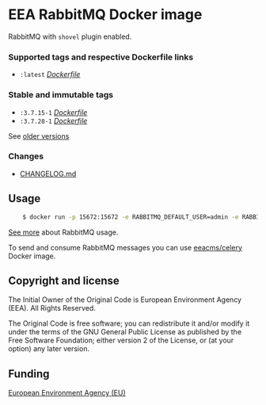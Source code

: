 # EEA RabbitMQ Docker image

RabbitMQ with `shovel` plugin enabled.


### Supported tags and respective Dockerfile links

  - `:latest` [*Dockerfile*](https://github.com/eea/eea.docker.rabbitmq/blob/master/Dockerfile)


### Stable and immutable tags

  - `:3.7.15-1` [*Dockerfile*](https://github.com/eea/eea.docker.rabbitmq/tree/3.7.15-1/Dockerfile)
  - `:3.7.28-1` [*Dockerfile*](https://github.com/eea/eea.docker.rabbitmq/tree/3.7.28-1/Dockerfile)

See [older versions](https://github.com/eea/eea.docker.rabbitmq/releases)


### Changes

 - [CHANGELOG.md](https://github.com/eea/eea.docker.rabbitmq/blob/master/CHANGELOG.md)


## Usage

```bash
    $ docker run -p 15672:15672 -e RABBITMQ_DEFAULT_USER=admin -e RABBITMQ_DEFAULT_PASS=secret eeacms/rabbitmq
```

[See more](https://hub.docker.com/_/rabbitmq) about RabbitMQ usage.

To send and consume RabbitMQ messages you can use [eeacms/celery](https://hub.docker.com/r/eeacms/celery) Docker image.


## Copyright and license

The Initial Owner of the Original Code is European Environment Agency (EEA).
All Rights Reserved.

The Original Code is free software;
you can redistribute it and/or modify it under the terms of the GNU
General Public License as published by the Free Software Foundation;
either version 2 of the License, or (at your option) any later
version.


## Funding

[European Environment Agency (EU)](http://eea.europa.eu)

